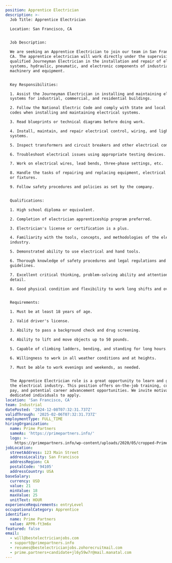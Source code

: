 ```yaml
---
position: Apprentice Electrician
description: >-
  Job Title: Apprentice Electrician

  Location: San Francisco, CA


  Job Description:

  We are seeking an Apprentice Electrician to join our team in San Francisco,
  CA. The apprentice electrician will work directly under the supervision of a
  qualified Journeyman Electrician in the installation and repair of electrical
  systems, hydraulic, pneumatic, and electronic components of industrial
  machinery and equipment. 


  Key Responsibilities:

  1. Assist the Journeyman Electrician in installing and maintaining electrical
  systems for industrial, commercial, and residential buildings.

  2. Follow the National Electric Code and comply with State and local building
  codes when installing and maintaining electrical systems.

  3. Read blueprints or technical diagrams before doing work.

  4. Install, maintain, and repair electrical control, wiring, and lighting
  systems.

  5. Inspect transformers and circuit breakers and other electrical components.

  6. Troubleshoot electrical issues using appropriate testing devices.

  7. Work on electrical wires, lead bends, three-phase settings, etc.

  8. Handle the tasks of repairing and replacing equipment, electrical wiring,
  or fixtures.

  9. Follow safety procedures and policies as set by the company.


  Qualifications:

  1. High school diploma or equivalent.

  2. Completion of electrician apprenticeship program preferred.

  3. Electrician's license or certification is a plus.

  4. Familiarity with the tools, concepts, and methodologies of the electrical
  industry.

  5. Demonstrated ability to use electrical and hand tools.

  6. Thorough knowledge of safety procedures and legal regulations and
  guidelines.

  7. Excellent critical thinking, problem-solving ability and attention to
  detail.

  8. Good physical condition and flexibility to work long shifts and overnight.


  Requirements:

  1. Must be at least 18 years of age.

  2. Valid driver's license.

  3. Ability to pass a background check and drug screening.

  4. Ability to lift and move objects up to 50 pounds.

  5. Capable of climbing ladders, bending, and standing for long hours.

  6. Willingness to work in all weather conditions and at heights.

  7. Must be able to work evenings and weekends, as needed.


  The Apprentice Electrician role is a great opportunity to learn and grow in
  the electrical industry. This position offers on-the-job training, competitive
  pay, and potential career advancement opportunities. We invite motivated and
  dedicated individuals to apply.
location: 'San Francisco, CA'
team: Industrial
datePosted: '2024-12-08T07:32:31.737Z'
validThrough: '2025-02-06T07:32:31.737Z'
employmentType: FULL_TIME
hiringOrganization:
  name: Prime Partners
  sameAs: 'https://primepartners.info/'
  logo: >-
    https://primepartners.info/wp-content/uploads/2020/05/cropped-Prime-Partners-Logo-NO-BG-1-1.png
jobLocation:
  streetAddress: 123 Main Street
  addressLocality: San Francisco
  addressRegion: CA
  postalCode: '94105'
  addressCountry: USA
baseSalary:
  currency: USD
  value: 21
  minValue: 18
  maxValue: 25
  unitText: HOUR
experienceRequirements: entryLevel
occupationalCategory: Apprentice
identifier:
  name: Prime Partners
  value: APPR-ft3m6x
featured: false
email:
  - will@bestelectricianjobs.com
  - support@primepartners.info
  - resumes@bestelectricianjobs.zohorecruitmail.com
  - prime.partners+candidate+jl6y59w7r@mail.manatal.com
---
```


